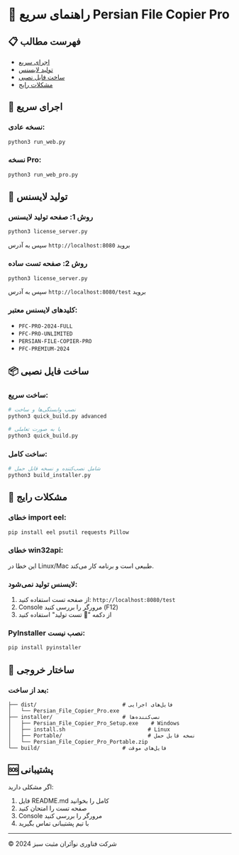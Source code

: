 # 🚀 راهنمای سریع Persian File Copier Pro

## 📋 فهرست مطالب
- [اجرای سریع](#اجرای-سریع)
- [تولید لایسنس](#تولید-لایسنس)
- [ساخت فایل نصبی](#ساخت-فایل-نصبی)
- [مشکلات رایج](#مشکلات-رایج)

## 🚀 اجرای سریع

### نسخه عادی:
```bash
python3 run_web.py
```

### نسخه Pro:
```bash
python3 run_web_pro.py
```

## 🔑 تولید لایسنس

### روش 1: صفحه تولید لایسنس
```bash
python3 license_server.py
```
سپس به آدرس `http://localhost:8080` بروید

### روش 2: صفحه تست ساده
```bash
python3 license_server.py
```
سپس به آدرس `http://localhost:8080/test` بروید

### کلیدهای لایسنس معتبر:
- `PFC-PRO-2024-FULL`
- `PFC-PRO-UNLIMITED`
- `PERSIAN-FILE-COPIER-PRO`
- `PFC-PREMIUM-2024`

## 📦 ساخت فایل نصبی

### ساخت سریع:
```bash
# نصب وابستگی‌ها و ساخت
python3 quick_build.py advanced

# یا به صورت تعاملی
python3 quick_build.py
```

### ساخت کامل:
```bash
# شامل نصب‌کننده و نسخه قابل حمل
python3 build_installer.py
```

## 🔧 مشکلات رایج

### خطای import eel:
```bash
pip install eel psutil requests Pillow
```

### خطای win32api:
این خطا در Linux/Mac طبیعی است و برنامه کار می‌کند.

### لایسنس تولید نمی‌شود:
1. از صفحه تست استفاده کنید: `http://localhost:8080/test`
2. Console مرورگر را بررسی کنید (F12)
3. از دکمه "🧪 تست تولید" استفاده کنید

### PyInstaller نصب نیست:
```bash
pip install pyinstaller
```

## 📁 ساختار خروجی

### بعد از ساخت:
```
├── dist/                           # فایل‌های اجرایی
│   └── Persian_File_Copier_Pro.exe
├── installer/                      # نصب‌کننده‌ها
│   ├── Persian_File_Copier_Pro_Setup.exe    # Windows
│   ├── install.sh                          # Linux
│   ├── Portable/                           # نسخه قابل حمل
│   └── Persian_File_Copier_Pro_Portable.zip
└── build/                          # فایل‌های موقت
```

## 🆘 پشتیبانی

اگر مشکلی دارید:
1. فایل README.md کامل را بخوانید
2. صفحه تست را امتحان کنید
3. Console مرورگر را بررسی کنید
4. با تیم پشتیبانی تماس بگیرید

---
© 2024 شرکت فناوری نوآئران مثبت سبز